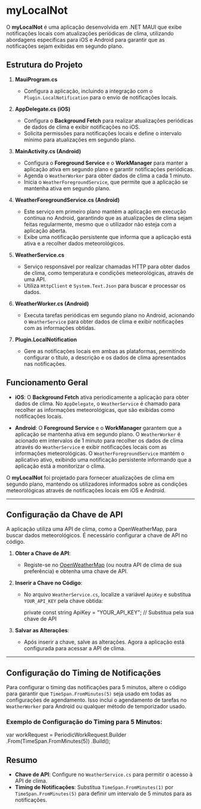 
# myLocalNot

O **myLocalNot** é uma aplicação desenvolvida em .NET MAUI que exibe notificações locais com atualizações periódicas de clima, utilizando abordagens específicas para iOS e Android para garantir que as notificações sejam exibidas em segundo plano.

## Estrutura do Projeto

1. **MauiProgram.cs**
   - Configura a aplicação, incluindo a integração com o `Plugin.LocalNotification` para o envio de notificações locais.

2. **AppDelegate.cs (iOS)**
   - Configura o **Background Fetch** para realizar atualizações periódicas de dados de clima e exibir notificações no iOS.
   - Solicita permissões para notificações locais e define o intervalo mínimo para atualizações em segundo plano.

3. **MainActivity.cs (Android)**
   - Configura o **Foreground Service** e o **WorkManager** para manter a aplicação ativa em segundo plano e garantir notificações periódicas.
   - Agenda o `WeatherWorker` para obter dados de clima a cada 1 minuto.
   - Inicia o `WeatherForegroundService`, que permite que a aplicação se mantenha ativa em segundo plano.

4. **WeatherForegroundService.cs (Android)**
   - Este serviço em primeiro plano mantém a aplicação em execução contínua no Android, garantindo que as atualizações de clima sejam feitas regularmente, mesmo que o utilizador não esteja com a aplicação aberta.
   - Exibe uma notificação persistente que informa que a aplicação está ativa e a recolher dados meteorológicos.

5. **WeatherService.cs**
   - Serviço responsável por realizar chamadas HTTP para obter dados de clima, como temperatura e condições meteorológicas, através de uma API.
   - Utiliza `HttpClient` e `System.Text.Json` para buscar e processar os dados.

6. **WeatherWorker.cs (Android)**
   - Executa tarefas periódicas em segundo plano no Android, acionando o `WeatherService` para obter dados de clima e exibir notificações com as informações obtidas.

7. **Plugin.LocalNotification**
   - Gere as notificações locais em ambas as plataformas, permitindo configurar o título, a descrição e os dados de clima apresentados nas notificações.

## Funcionamento Geral

- **iOS**: O **Background Fetch** ativa periodicamente a aplicação para obter dados de clima. No `AppDelegate`, o `WeatherService` é chamado para recolher as informações meteorológicas, que são exibidas como notificações locais.

- **Android**: O **Foreground Service** e o **WorkManager** garantem que a aplicação se mantenha ativa em segundo plano. O `WeatherWorker` é acionado em intervalos de 1 minuto para recolher os dados de clima através do `WeatherService` e exibir notificações locais com as informações meteorológicas. O `WeatherForegroundService` mantém o aplicativo ativo, exibindo uma notificação persistente informando que a aplicação está a monitorizar o clima.

O **myLocalNot** foi projetado para fornecer atualizações de clima em segundo plano, mantendo os utilizadores informados sobre as condições meteorológicas através de notificações locais em iOS e Android.

---

## Configuração da Chave de API

A aplicação utiliza uma API de clima, como a OpenWeatherMap, para buscar dados meteorológicos. É necessário configurar a chave de API no código.

1. **Obter a Chave de API**:
   - Registe-se no [OpenWeatherMap](https://openweathermap.org/api) (ou noutra API de clima de sua preferência) e obtenha uma chave de API.

2. **Inserir a Chave no Código**:
   - No arquivo `WeatherService.cs`, localize a variável `ApiKey` e substitua `YOUR_API_KEY` pela chave obtida:

     private const string ApiKey = "YOUR_API_KEY"; // Substitua pela sua chave de API
   

3. **Salvar as Alterações**:
   - Após inserir a chave, salve as alterações. Agora a aplicação está configurada para acessar a API de clima.

---

## Configuração do Timing de Notificações

Para configurar o timing das notificações para 5 minutos, altere o código para garantir que `TimeSpan.FromMinutes(5)` seja usado em todas as configurações de agendamento. Isso inclui o agendamento de tarefas no `WeatherWorker` para Android ou qualquer método de temporizador usado.

### Exemplo de Configuração do Timing para 5 Minutos:

var workRequest = PeriodicWorkRequest.Builder
    .From<WeatherWorker>(TimeSpan.FromMinutes(5))
    .Build();

## Resumo

- **Chave de API**: Configure no `WeatherService.cs` para permitir o acesso à API de clima.
- **Timing de Notificações**: Substitua `TimeSpan.FromMinutes(1)` por `TimeSpan.FromMinutes(5)` para definir um intervalo de 5 minutos para as notificações.
